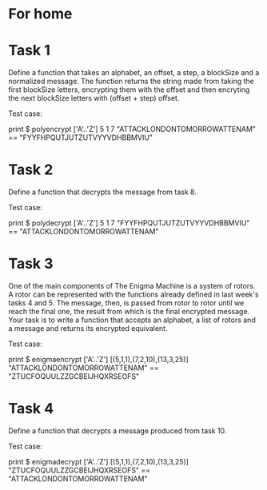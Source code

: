 # For home
# Task 1

Define a function that takes an alphabet, an offset, a step, a blockSize and a normalized message. The function returns the string made from taking the first blockSize letters, encrypting them with the offset and then encryting the next blockSize letters with (offset + step) offset.

Test case:

print $ polyencrypt ['A'..'Z'] 5 1 7 "ATTACKLONDONTOMORROWATTENAM" == "FYYFHPQUTJUTZUTVYYVDHBBMVIU"

# Task 2

Define a function that decrypts the message from task 8.

Test case:

print $ polydecrypt ['A'..'Z'] 5 1 7 "FYYFHPQUTJUTZUTVYYVDHBBMVIU" == "ATTACKLONDONTOMORROWATTENAM"

# Task 3

One of the main components of The Enigma Machine is a system of rotors. A rotor can be represented with the functions already defined in last week's tasks 4 and 5. The message, then, is passed from rotor to rotor until we reach the final one, the result from which is the final encrypted message. Your task is to write a function that accepts an alphabet, a list of rotors and a message and returns its encrypted equivalent.

Test case:

print $ enigmaencrypt ['A'..'Z'] [(5,1,1),(7,2,10),(13,3,25)] "ATTACKLONDONTOMORROWATTENAM" == "ZTUCFOQUULZZGCBEIJHQXRSEOFS"

# Task 4

Define a function that decrypts a message produced from task 10.

Test case:

print $ enigmadecrypt ['A'..'Z'] [(5,1,1),(7,2,10),(13,3,25)] "ZTUCFOQUULZZGCBEIJHQXRSEOFS" == "ATTACKLONDONTOMORROWATTENAM"
